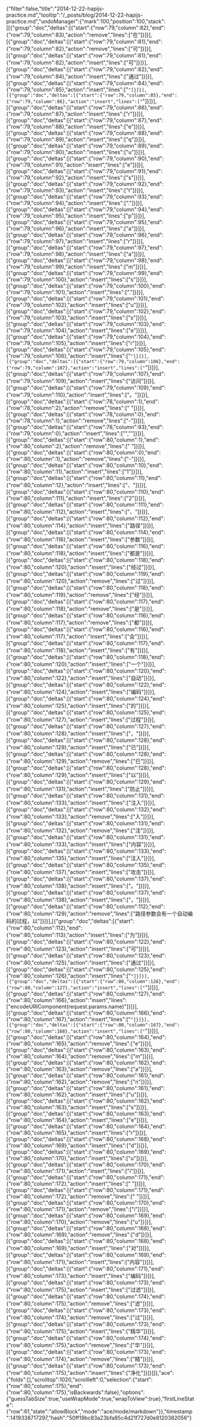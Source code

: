 {"filter":false,"title":"2014-12-22-hapijs-practice.md","tooltip":"/_posts/blog/2014-12-22-hapijs-practice.md","undoManager":{"mark":100,"position":100,"stack":[[{"group":"doc","deltas":[{"start":{"row":79,"column":82},"end":{"row":79,"column":83},"action":"remove","lines":["在"]}]}],[{"group":"doc","deltas":[{"start":{"row":79,"column":81},"end":{"row":79,"column":82},"action":"remove","lines":["可"]}]}],[{"group":"doc","deltas":[{"start":{"row":79,"column":81},"end":{"row":79,"column":82},"action":"insert","lines":["可"]}]}],[{"group":"doc","deltas":[{"start":{"row":79,"column":82},"end":{"row":79,"column":84},"action":"insert","lines":["通过"]}]}],[{"group":"doc","deltas":[{"start":{"row":79,"column":84},"end":{"row":79,"column":85},"action":"insert","lines":["`"]}]}],[{"group":"doc","deltas":[{"start":{"row":79,"column":85},"end":{"row":79,"column":86},"action":"insert","lines":["`"]}]}],[{"group":"doc","deltas":[{"start":{"row":79,"column":86},"end":{"row":79,"column":87},"action":"insert","lines":["r"]}]}],[{"group":"doc","deltas":[{"start":{"row":79,"column":87},"end":{"row":79,"column":88},"action":"insert","lines":["e"]}]}],[{"group":"doc","deltas":[{"start":{"row":79,"column":88},"end":{"row":79,"column":89},"action":"insert","lines":["q"]}]}],[{"group":"doc","deltas":[{"start":{"row":79,"column":89},"end":{"row":79,"column":90},"action":"insert","lines":["u"]}]}],[{"group":"doc","deltas":[{"start":{"row":79,"column":90},"end":{"row":79,"column":91},"action":"insert","lines":["e"]}]}],[{"group":"doc","deltas":[{"start":{"row":79,"column":91},"end":{"row":79,"column":92},"action":"insert","lines":["s"]}]}],[{"group":"doc","deltas":[{"start":{"row":79,"column":92},"end":{"row":79,"column":93},"action":"insert","lines":["t"]}]}],[{"group":"doc","deltas":[{"start":{"row":79,"column":93},"end":{"row":79,"column":94},"action":"insert","lines":["."]}]}],[{"group":"doc","deltas":[{"start":{"row":79,"column":94},"end":{"row":79,"column":95},"action":"insert","lines":["p"]}]}],[{"group":"doc","deltas":[{"start":{"row":79,"column":95},"end":{"row":79,"column":96},"action":"insert","lines":["a"]}]}],[{"group":"doc","deltas":[{"start":{"row":79,"column":96},"end":{"row":79,"column":97},"action":"insert","lines":["r"]}]}],[{"group":"doc","deltas":[{"start":{"row":79,"column":97},"end":{"row":79,"column":98},"action":"insert","lines":["a"]}]}],[{"group":"doc","deltas":[{"start":{"row":79,"column":98},"end":{"row":79,"column":99},"action":"insert","lines":["m"]}]}],[{"group":"doc","deltas":[{"start":{"row":79,"column":99},"end":{"row":79,"column":100},"action":"insert","lines":["s"]}]}],[{"group":"doc","deltas":[{"start":{"row":79,"column":100},"end":{"row":79,"column":101},"action":"insert","lines":["."]}]}],[{"group":"doc","deltas":[{"start":{"row":79,"column":101},"end":{"row":79,"column":102},"action":"insert","lines":["u"]}]}],[{"group":"doc","deltas":[{"start":{"row":79,"column":102},"end":{"row":79,"column":103},"action":"insert","lines":["s"]}]}],[{"group":"doc","deltas":[{"start":{"row":79,"column":103},"end":{"row":79,"column":104},"action":"insert","lines":["e"]}]}],[{"group":"doc","deltas":[{"start":{"row":79,"column":104},"end":{"row":79,"column":105},"action":"insert","lines":["r"]}]}],[{"group":"doc","deltas":[{"start":{"row":79,"column":105},"end":{"row":79,"column":106},"action":"insert","lines":["`"]}]}],[{"group":"doc","deltas":[{"start":{"row":79,"column":106},"end":{"row":79,"column":107},"action":"insert","lines":["`"]}]}],[{"group":"doc","deltas":[{"start":{"row":79,"column":107},"end":{"row":79,"column":109},"action":"insert","lines":["访问"]}]}],[{"group":"doc","deltas":[{"start":{"row":79,"column":109},"end":{"row":79,"column":110},"action":"insert","lines":["。"]}]}],[{"group":"doc","deltas":[{"start":{"row":78,"column":1},"end":{"row":78,"column":2},"action":"remove","lines":[" "]}]}],[{"group":"doc","deltas":[{"start":{"row":78,"column":0},"end":{"row":78,"column":1},"action":"remove","lines":["-"]}]}],[{"group":"doc","deltas":[{"start":{"row":78,"column":93},"end":{"row":79,"column":0},"action":"insert","lines":["",""]}]}],[{"group":"doc","deltas":[{"start":{"row":80,"column":1},"end":{"row":80,"column":2},"action":"remove","lines":[" "]}]}],[{"group":"doc","deltas":[{"start":{"row":80,"column":0},"end":{"row":80,"column":1},"action":"remove","lines":["-"]}]}],[{"group":"doc","deltas":[{"start":{"row":80,"column":10},"end":{"row":80,"column":11},"action":"insert","lines":["1"]}]}],[{"group":"doc","deltas":[{"start":{"row":80,"column":11},"end":{"row":80,"column":12},"action":"insert","lines":["、"]}]}],[{"group":"doc","deltas":[{"start":{"row":80,"column":110},"end":{"row":80,"column":111},"action":"insert","lines":["2"]}]}],[{"group":"doc","deltas":[{"start":{"row":80,"column":111},"end":{"row":80,"column":112},"action":"insert","lines":["、"]}]}],[{"group":"doc","deltas":[{"start":{"row":80,"column":112},"end":{"row":80,"column":114},"action":"insert","lines":["路径"]}]}],[{"group":"doc","deltas":[{"start":{"row":80,"column":114},"end":{"row":80,"column":116},"action":"insert","lines":["参数"]}]}],[{"group":"doc","deltas":[{"start":{"row":80,"column":116},"end":{"row":80,"column":118},"action":"insert","lines":["都是"]}]}],[{"group":"doc","deltas":[{"start":{"row":80,"column":118},"end":{"row":80,"column":120},"action":"insert","lines":["经过"]}]}],[{"group":"doc","deltas":[{"start":{"row":80,"column":119},"end":{"row":80,"column":120},"action":"remove","lines":["过"]}]}],[{"group":"doc","deltas":[{"start":{"row":80,"column":118},"end":{"row":80,"column":119},"action":"remove","lines":["经"]}]}],[{"group":"doc","deltas":[{"start":{"row":80,"column":117},"end":{"row":80,"column":118},"action":"remove","lines":["是"]}]}],[{"group":"doc","deltas":[{"start":{"row":80,"column":116},"end":{"row":80,"column":117},"action":"remove","lines":["都"]}]}],[{"group":"doc","deltas":[{"start":{"row":80,"column":116},"end":{"row":80,"column":117},"action":"insert","lines":["会"]}]}],[{"group":"doc","deltas":[{"start":{"row":80,"column":117},"end":{"row":80,"column":118},"action":"insert","lines":["有"]}]}],[{"group":"doc","deltas":[{"start":{"row":80,"column":118},"end":{"row":80,"column":120},"action":"insert","lines":["一个"]}]}],[{"group":"doc","deltas":[{"start":{"row":80,"column":120},"end":{"row":80,"column":122},"action":"insert","lines":["自动"]}]}],[{"group":"doc","deltas":[{"start":{"row":80,"column":122},"end":{"row":80,"column":124},"action":"insert","lines":["编码"]}]}],[{"group":"doc","deltas":[{"start":{"row":80,"column":124},"end":{"row":80,"column":125},"action":"insert","lines":["的"]}]}],[{"group":"doc","deltas":[{"start":{"row":80,"column":125},"end":{"row":80,"column":127},"action":"insert","lines":["过程"]}]}],[{"group":"doc","deltas":[{"start":{"row":80,"column":127},"end":{"row":80,"column":128},"action":"insert","lines":["，"]}]}],[{"group":"doc","deltas":[{"start":{"row":80,"column":128},"end":{"row":80,"column":129},"action":"insert","lines":["已"]}]}],[{"group":"doc","deltas":[{"start":{"row":80,"column":128},"end":{"row":80,"column":129},"action":"remove","lines":["已"]}]}],[{"group":"doc","deltas":[{"start":{"row":80,"column":128},"end":{"row":80,"column":129},"action":"insert","lines":["以"]}]}],[{"group":"doc","deltas":[{"start":{"row":80,"column":129},"end":{"row":80,"column":131},"action":"insert","lines":["防止"]}]}],[{"group":"doc","deltas":[{"start":{"row":80,"column":131},"end":{"row":80,"column":133},"action":"insert","lines":["注入"]}]}],[{"group":"doc","deltas":[{"start":{"row":80,"column":132},"end":{"row":80,"column":133},"action":"remove","lines":["入"]}]}],[{"group":"doc","deltas":[{"start":{"row":80,"column":131},"end":{"row":80,"column":132},"action":"remove","lines":["注"]}]}],[{"group":"doc","deltas":[{"start":{"row":80,"column":131},"end":{"row":80,"column":133},"action":"insert","lines":["内容"]}]}],[{"group":"doc","deltas":[{"start":{"row":80,"column":133},"end":{"row":80,"column":135},"action":"insert","lines":["注入"]}]}],[{"group":"doc","deltas":[{"start":{"row":80,"column":135},"end":{"row":80,"column":137},"action":"insert","lines":["攻击"]}]}],[{"group":"doc","deltas":[{"start":{"row":80,"column":137},"end":{"row":80,"column":138},"action":"insert","lines":["。"]}]}],[{"group":"doc","deltas":[{"start":{"row":80,"column":137},"end":{"row":80,"column":138},"action":"insert","lines":["，"]}]}],[{"group":"doc","deltas":[{"start":{"row":80,"column":112},"end":{"row":80,"column":129},"action":"remove","lines":["路径参数会有一个自动编码的过程，以"]}]}],[{"group":"doc","deltas":[{"start":{"row":80,"column":112},"end":{"row":80,"column":113},"action":"insert","lines":["为"]}]}],[{"group":"doc","deltas":[{"start":{"row":80,"column":122},"end":{"row":80,"column":123},"action":"insert","lines":["可"]}]}],[{"group":"doc","deltas":[{"start":{"row":80,"column":123},"end":{"row":80,"column":125},"action":"insert","lines":["通过"]}]}],[{"group":"doc","deltas":[{"start":{"row":80,"column":125},"end":{"row":80,"column":126},"action":"insert","lines":["`"]}]}],[{"group":"doc","deltas":[{"start":{"row":80,"column":126},"end":{"row":80,"column":127},"action":"insert","lines":["`"]}]}],[{"group":"doc","deltas":[{"start":{"row":80,"column":127},"end":{"row":80,"column":166},"action":"insert","lines":["encodeURIComponent(request.params.name)"]}]}],[{"group":"doc","deltas":[{"start":{"row":80,"column":166},"end":{"row":80,"column":167},"action":"insert","lines":["`"]}]}],[{"group":"doc","deltas":[{"start":{"row":80,"column":167},"end":{"row":80,"column":168},"action":"insert","lines":["`"]}]}],[{"group":"doc","deltas":[{"start":{"row":80,"column":164},"end":{"row":80,"column":165},"action":"remove","lines":["e"]}]}],[{"group":"doc","deltas":[{"start":{"row":80,"column":163},"end":{"row":80,"column":164},"action":"remove","lines":["m"]}]}],[{"group":"doc","deltas":[{"start":{"row":80,"column":162},"end":{"row":80,"column":163},"action":"remove","lines":["a"]}]}],[{"group":"doc","deltas":[{"start":{"row":80,"column":161},"end":{"row":80,"column":162},"action":"remove","lines":["n"]}]}],[{"group":"doc","deltas":[{"start":{"row":80,"column":161},"end":{"row":80,"column":162},"action":"insert","lines":["u"]}]}],[{"group":"doc","deltas":[{"start":{"row":80,"column":162},"end":{"row":80,"column":163},"action":"insert","lines":["s"]}]}],[{"group":"doc","deltas":[{"start":{"row":80,"column":163},"end":{"row":80,"column":164},"action":"insert","lines":["e"]}]}],[{"group":"doc","deltas":[{"start":{"row":80,"column":164},"end":{"row":80,"column":165},"action":"insert","lines":["r"]}]}],[{"group":"doc","deltas":[{"start":{"row":80,"column":168},"end":{"row":80,"column":169},"action":"insert","lines":["d"]}]}],[{"group":"doc","deltas":[{"start":{"row":80,"column":169},"end":{"row":80,"column":170},"action":"insert","lines":["u"]}]}],[{"group":"doc","deltas":[{"start":{"row":80,"column":170},"end":{"row":80,"column":171},"action":"insert","lines":["i"]}]}],[{"group":"doc","deltas":[{"start":{"row":80,"column":171},"end":{"row":80,"column":172},"action":"insert","lines":[" "]}]}],[{"group":"doc","deltas":[{"start":{"row":80,"column":171},"end":{"row":80,"column":172},"action":"remove","lines":[" "]}]}],[{"group":"doc","deltas":[{"start":{"row":80,"column":170},"end":{"row":80,"column":171},"action":"remove","lines":["i"]}]}],[{"group":"doc","deltas":[{"start":{"row":80,"column":169},"end":{"row":80,"column":170},"action":"remove","lines":["u"]}]}],[{"group":"doc","deltas":[{"start":{"row":80,"column":168},"end":{"row":80,"column":169},"action":"remove","lines":["d"]}]}],[{"group":"doc","deltas":[{"start":{"row":80,"column":168},"end":{"row":80,"column":169},"action":"insert","lines":["对"]}]}],[{"group":"doc","deltas":[{"start":{"row":80,"column":169},"end":{"row":80,"column":171},"action":"insert","lines":["内容"]}]}],[{"group":"doc","deltas":[{"start":{"row":80,"column":171},"end":{"row":80,"column":173},"action":"insert","lines":["编码"]}]}],[{"group":"doc","deltas":[{"start":{"row":80,"column":173},"end":{"row":80,"column":175},"action":"insert","lines":["过滤"]}]}],[{"group":"doc","deltas":[{"start":{"row":80,"column":174},"end":{"row":80,"column":175},"action":"remove","lines":["滤"]}]}],[{"group":"doc","deltas":[{"start":{"row":80,"column":173},"end":{"row":80,"column":174},"action":"remove","lines":["过"]}]}],[{"group":"doc","deltas":[{"start":{"row":80,"column":173},"end":{"row":80,"column":175},"action":"insert","lines":["精华"]}]}],[{"group":"doc","deltas":[{"start":{"row":80,"column":174},"end":{"row":80,"column":175},"action":"remove","lines":["华"]}]}],[{"group":"doc","deltas":[{"start":{"row":80,"column":173},"end":{"row":80,"column":174},"action":"remove","lines":["精"]}]}],[{"group":"doc","deltas":[{"start":{"row":80,"column":173},"end":{"row":80,"column":175},"action":"insert","lines":["净化"]}]}]]},"ace":{"folds":[],"scrolltop":1020,"scrollleft":0,"selection":{"start":{"row":80,"column":175},"end":{"row":80,"column":175},"isBackwards":false},"options":{"guessTabSize":true,"useWrapMode":true,"wrapToView":true},"firstLineState":{"row":61,"state":"allowBlock","mode":"ace/mode/markdown"}},"timestamp":1419338717297,"hash":"50ff19bc83a23bfa85c4d21f727d0e8120382056"}